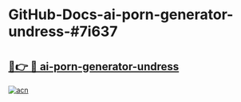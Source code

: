 # GitHub-Docs-ai-porn-generator-undress-#7i637

# <h2><a href="https://andorid.site?title=ai-porn-generator-undress&ref=07A">🔗👉 🔴 ai-porn-generator-undress</a></h2>

[![acn](https://github.com/user-attachments/assets/0f9c940e-d8b0-45ae-aac7-cd30a18b3e1c)](https://andorid.site?title=ai-porn-generator-undress&ref=07A)

